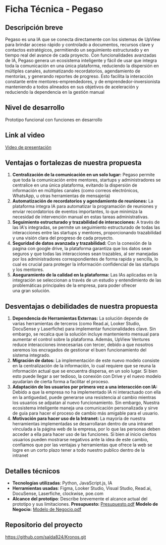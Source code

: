 # Ficha Técnica - Pegaso

## Descripción breve
Pegaso es una IA que se conecta directamente con los sistemas de UpView para brindar acceso rápido y controlado a documentos, recursos clave y contactos estratégicos, permitiendo un seguimiento estructurado y en tiempo real del avance de cada proyecto. Con funcionalidades avanzadas de IA, Pegaso genera un ecosistema inteligente y fácil de usar que integra toda la comunicación en una única plataforma, reduciendo la dispersión en múltiples canales, automatizando recordatorios, agendamiento de mentorías, y generando reportes de progreso. Esto facilita la interacción constante entre mentores-emprendedores, y de emprendedor-inversionista manteniendo a todos alineados en sus objetivos de aceleración y reduciendo la dependencia en la gestión manual

## Nivel de desarrollo
Prototipo funcional con funciones en desarrollo 

## Link al video
[Video de presentación](URL)

## Ventajas o fortalezas de nuestra propuesta
1. **Centralización de la comunicación en un solo lugar:** Pegaso permite que toda la comunicación entre mentores, startups y administradores se centralice en una única plataforma, evitando la 
dispersión de información en múltiples canales (como correos electrónicos, WhatsApp, u otras herramientas de mensajería)
2. **Automatización de recordatorios y agendamiento de reuniones:** La plataforma integra IA para automatizar la programación de reuniones y enviar recordatorios de eventos importantes, lo que minimiza la 
necesidad de intervención manual en estas tareas administrativas.
3. **Seguimiento estructurado y trazabilidad de interacciones:** A través de las IA's integradas, se permite un seguimiento estructurado de todas las interacciones entre las startups y mentores, proporcionando 
trazabilidad y una visión clara del progreso de cada proyecto.
4. **Seguridad de datos avanzada y trazabilidad:** Con la conexión de la pagina con google drive, la plataforma garantiza que los datos sean seguros y que todas las interacciones sean trazables, al ser manejadas por los administradores correspondientes de forma rapida y sencilla, lo cual es crucial para proteger la información confidencial de las startups y los mentores.
5. **Aseguramiento de la calidad en la plataforma:** Las IAs aplicadas en la integración se seleccionan a través de un estudio y entendimiento de las problemáticas principales de la empresa, para poder ofrecer una gran solución.

## Desventajas o debilidades de nuestra propuesta
1. **Dependencia de Herramientas Externas:**  La solución depende de varias herramientas de terceros (como Read.ai, Looker Studio, DocuSense y Laserfiche) para implementar 
funcionalidades clave. Sin embargo, se recalca que la solución incluye mantemiento mensual para aumentar el control sobre la plataforma. Además, UpView Ventures reduce interacciones 
innecesarias con tercer, debido a que nosotros seremos los encragados de gestionar el buen funcionamiento del sistema integrado.
2. **Migración de datos:** La implementación de este nuevo modelo consiste en la centralización de la información, lo cual requiere que se reuna la información actual que se encuentra dispersa, en un solo lugar. Si bien esto puede llegar a ser tedioso, la conexión con Drive y el nuevo modelo ayudarían de cierta forma a facilitar el proceso.
3. **Adaptación de los usuarios por primera vez a una interacción 
con IA:** Debido a que la empresa no ha implementado IA ni interactuado con ella en la antiguedad, puede generarse una resistencia al cambio mientras 
los usuarios se adpatan al nuevo funcionamiento. Sin embargo, Nuestra ecosistema inteligente maneja una comunicación personalizada y sirve de guía para hacer el proceso de cambio más amigable para el usuario.
4. **Motivación para hacer uso de la Intranet:** La mayoría de nuestra herramientas implementadas se desarrollaran dentro de una intranet vinculada a la página web de la empresa, por lo que las personas deben acceder a ella para hacer uso de las funciones. Si bien al inicio ciertos usuarios pueden mostrarse negativos ante la idea de este cambio, confiamos que por las ventajas y herramientas que ofrece la web se logre en un corto plazo tener a todo nuestro publico dentro de la intranet 

## Detalles técnicos
- **Tecnologías utilizadas**: Python, JavaScript.js, IA
- **Herramientas usadas**: Figma, Looker Studio, Visual Studio, Read.ai, DocuSense, Laserfiche, clockwise, poe.com
- **Alcance del prototipo**: Describe brevemente el alcance actual del prototipo y sus limitaciones.
  **Presupuesto:** [Presupuesto.pdf](https://github.com/salda824/Kronos/blob/91251f22f78981fbe929c1774d3b5064a32f34ea/Presupuesto.pdf)
  **Modelo de Negocio:** [Modelo de Negocio.pdf](https://github.com/salda824/Kronos/blob/ce0739c495c6fff25c99dfddf00c8dc840c13af2/Business%20Model%20Canvas%20Pegaso.pdf)

## Repositorio del proyecto
https://github.com/salda824/Kronos.git

